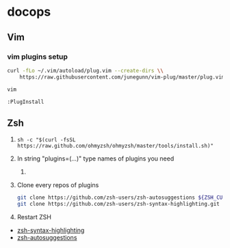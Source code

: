 # docops

## Vim

### vim plugins setup

```bash
curl -fLo ~/.vim/autoload/plug.vim --create-dirs \\
    https://raw.githubusercontent.com/junegunn/vim-plug/master/plug.vim

vim

:PlugInstall
```

## Zsh
1. `sh -c "$(curl -fsSL https://raw.github.com/ohmyzsh/ohmyzsh/master/tools/install.sh)"`

2. In string "plugins=(…)" type names of plugins you need

   1. 

3. Clone every repos of plugins

   ```bash
   git clone https://github.com/zsh-users/zsh-autosuggestions ${ZSH_CUSTOM:-~/.oh-my-zsh/custom}/plugins/zsh-autosuggestions
   git clone https://github.com/zsh-users/zsh-syntax-highlighting.git ${ZSH_CUSTOM:-~/.oh-my-zsh/custom}/plugins/zsh-syntax-highlighting
   ```

4. Restart ZSH

- [zsh-syntax-highlighting](https://github.com/zsh-users/zsh-syntax-highlighting/blob/master/INSTALL.md)
- [zsh-autosuggestions](https://github.com/zsh-users/zsh-autosuggestions/blob/master/INSTALL.md#oh-my-zsh)
